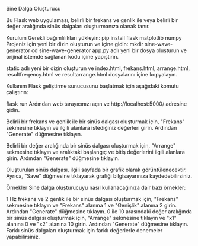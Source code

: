 Sine Dalga Oluşturucu

Bu Flask web uygulaması, belirli bir frekans ve genlik ile veya belirli
bir değer aralığında sinüs dalgaları oluşturmanıza olanak tanır.

Kurulum Gerekli bağımlılıkları yükleyin: pip install flask matplotlib
numpy Projeniz için yeni bir dizin oluşturun ve içine gidin: mkdir
sine-wave-generator cd sine-wave-generator app.py adlı yeni bir dosya
oluşturun ve orijinal istemde sağlanan kodu içine yapıştırın.

static adlı yeni bir dizin oluşturun ve index.html, frekans.html,
arrange.html, resultfreqency.html ve resultarrange.html dosyalarını
içine kopyalayın.

Kullanım Flask geliştirme sunucusunu başlatmak için aşağıdaki komutu
çalıştırın:

flask run Ardından web tarayıcınızı açın ve http://localhost:5000/
adresine gidin.

Belirli bir frekans ve genlik ile bir sinüs dalgası oluşturmak için,
"Frekans" sekmesine tıklayın ve ilgili alanlara istediğiniz değerleri
girin. Ardından "Generate" düğmesine tıklayın.

Belirli bir değer aralığında bir sinüs dalgası oluşturmak için,
"Arrange" sekmesine tıklayın ve aralıktaki başlangıç ve bitiş
değerlerini ilgili alanlara girin. Ardından "Generate" düğmesine
tıklayın.

Oluşturulan sinüs dalgası, ilgili sayfada bir grafik olarak
görüntülenecektir. Ayrıca, "Save" düğmesine tıklayarak grafiği
bilgisayarınıza kaydedebilirsiniz.

Örnekler Sine dalga oluşturucuyu nasıl kullanacağınıza dair bazı
örnekler:

1 Hz frekans ve 2 genlik ile bir sinüs dalgası oluşturmak için,
"Frekans" sekmesine tıklayın ve "Frekans" alanına 1 ve "Genişlik"
alanına 2 girin. Ardından "Generate" düğmesine tıklayın. 0 ile 10
arasındaki değer aralığında bir sinüs dalgası oluşturmak için, "Arrange"
sekmesine tıklayın ve "x1" alanına 0 ve "x2" alanına 10 girin. Ardından
"Generate" düğmesine tıklayın. Farklı sinüs dalgaları oluşturmak için
farklı değerlerle denemeler yapabilirsiniz.
